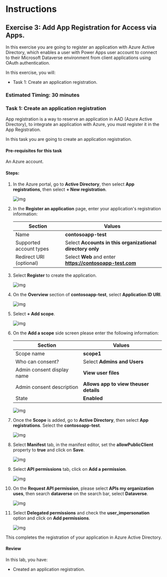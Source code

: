 # Instructions

## Exercise 3: Add App Registration for Access via Apps.

In this exercise you are going to register an application with Azure Active Directory, which enables a user with Power Apps user account to connect to their Microsoft Dataverse environment from client applications using OAuth authentication.

In this exercise, you will:

+ Task 1: Create an application registration.

### Estimated Timing: 30 minutes

### Task 1: Create an application registration

App registration is a way to reserve an application in AAD (Azure Active Directory), to integrate an application with Azure, you must register it in the App Registration.

In this task you are going to create an application registration.

#### Pre-requisites for this task

An Azure account.

#### Steps:

1. In the Azure portal, go to **Active Directory**, then select **App registrations**, then select **+ New registration**.

    ![img](../media/appr1.png)

2. In the **Register an application** page, enter your application's registration information:

    | Section | Values |
    | ------- | ------ |
    | Name | **contosoapp-test** |
    | Supported account types | Select **Accounts in this organizational directory only** |
    | Redirect URI (optional) | Select **Web** and enter **https://contosoapp-test.com** |
    
3. Select **Register** to create the application. 

    ![img](../media/appr2.png)
    
4. On the **Overview** section of **contosoapp-test**, select **Application ID URI**.

    ![img](../media/appr3.png)

5. Select **+ Add scope**.

    ![img](../media/appr4.png)

6. On the **Add a scope** side screen please enter the following information:
  
    | Section | Values |
    | ------- | ------ |
    | Scope name | **scope1** |
    | Who can consent? | Select **Admins and Users** |
    | Admin consent display name | **View user files** |
    | Admin consent description | **Allows app to view theuser details** |
    | State | **Enabled** |
   
    ![img](../media/appr5.png)

7. Once the **Scope** is added, go to **Active Directory**, then select **App registrations**. Select the **contosoapp-test**.

    ![img](../media/appr6.png)

9. Select **Manifest** tab, in the manifest editor, set the **allowPublicClient** property to **true** and click on **Save**.

    ![img](../media/appr7.png)

10. Select **API permissions** tab, click on **Add a permission**.

    ![img](../media/appr8.png)

11. On the **Request API permission**, please select **APIs my organization uses**, then search **dataverse** on the search bar, select **Dataverse**.

    ![img](../media/appr9.png)

12. Select **Delegated permissions** and check the **user_impersonation** option and click on **Add permissions**.

    ![img](../media/appr10.png)

This completes the registration of your application in Azure Active Directory.

#### Review

In this lab, you have:

- Created an application registration.














